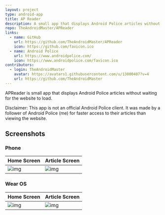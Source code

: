```yaml
---
layout: project
type: android-app
title: AP Reader
description: A small app that displays Android Police articles without waiting for the website to load.
repo: TheAndroidMaster/APReader
links:
  - name: GitHub
    url: https://github.com/TheAndroidMaster/APReader
    icon: https://github.com/favicon.ico
  - name: Android Police
    url: https://www.androidpolice.com/
    icon: https://www.androidpolice.com/favicon.ico
contributors:
  - login: TheAndroidMaster
    avatar: https://avatars1.githubusercontent.com/u/13000407?v=4
    url: https://github.com/TheAndroidMaster
---
```


APReader is small app that displays Android Police articles without waiting for the website to load.

Disclaimer: This app is not an official Android Police client. It was made by a follower of Android Police (me) for faster access to their articles than viewing the website.

## Screenshots
### Phone

|Home Screen|Article Screen|
|-----|-----|
|![img](https://raw.githubusercontent.com/TheAndroidMaster/TheAndroidMaster.github.io/master/images/screenshots/APReader-Main.png)|![img](https://raw.githubusercontent.com/TheAndroidMaster/TheAndroidMaster.github.io/master/images/screenshots/APReader-Article.png)|

### Wear OS

|Home Screen|Article Screen|
|-----|-----|
|![img](https://raw.githubusercontent.com/TheAndroidMaster/TheAndroidMaster.github.io/master/images/screenshots/APReader-Wear-Main.png)|![img](https://raw.githubusercontent.com/TheAndroidMaster/TheAndroidMaster.github.io/master/images/screenshots/APReader-Wear-Article.png)|
